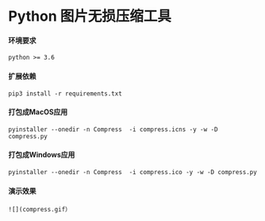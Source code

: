 #  Python 图片无损压缩工具

#### 环境要求
    python >= 3.6 

#### 扩展依赖
    pip3 install -r requirements.txt

#### 打包成MacOS应用
    pyinstaller --onedir -n Compress  -i compress.icns -y -w -D compress.py

#### 打包成Windows应用
    pyinstaller --onedir -n Compress  -i compress.ico -y -w -D compress.py
    
#### 演示效果
    ![](compress.gif）